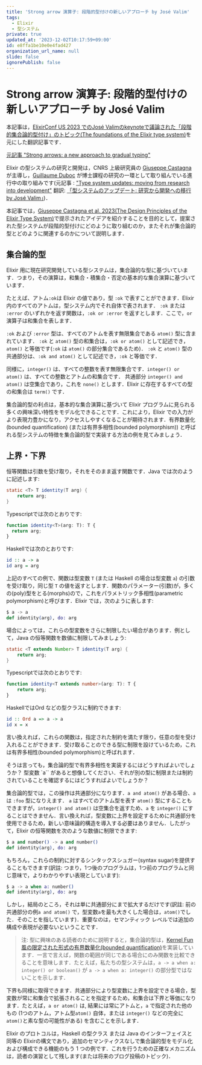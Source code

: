 ```yaml
---
title: 'Strong arrow 演算子: 段階的型付けの新しいアプローチ by José Valim'
tags:
  - Elixir
  - 型システム
private: true
updated_at: '2023-12-02T10:17:59+09:00'
id: e8ffa1be10e0e4fad427
organization_url_name: null
slide: false
ignorePublish: false
---
```

# Strong arrow 演算子: 段階的型付けの新しいアプローチ by José Valim

本記事は，[ElixirConf US 2023 でのJosé Valimのkeynoteで議論された「段階的集合論的型付け」のトピック(The foundations of the Elixir type system)](https://www.youtube.com/watch?v=giYbq4HmfGA)を元にした翻訳記事です．

[元記事 "Strong arrows: a new approach to gradual typing"](https://elixir-lang.org/blog/2023/09/20/strong-arrows-gradual-typing/)

Elixir の型システムの研究と開発は，CNRS 上級研究員の [Giuseppe Castagna](https://www.irif.fr/~gc/) が主導し，[Guillaume Duboc](https://www.irif.fr/users/gduboc/index) が博士課程の研究の一環として取り組んでいる進行中の取り組みです(元記事 : ["Type system updates: moving from research into development"](https://elixir-lang.org/blog/2023/06/22/type-system-updates-research-dev/) 翻訳: [「型システムのアップデート: 研究から開発への移行 by José Valim」](https://qiita.com/zacky1972/items/33fd39ef2a1dcdbb8b73))．

本記事では，[Giuseppe Castagna et al. 2023(The Design Principles of the Elixir Type System)](https://arxiv.org/abs/2306.06391)で提示されたアイデアを紹介することを目的として，提案された型システムが段階的型付けにどのように取り組むのか，またそれが集合論的型とどのように関連するのかについて説明します．

## 集合論的型

Elixir 用に現在研究開発している型システムは，集合論的な型に基づいています．つまり，その演算は，和集合・積集合・否定の基本的な集合演算に基づいています．

たとえば、アトム`:ok`は Elixir の値であり，型 `:ok` で表すことができます．Elixir 内のすべてのアトムは，型システム内でそれ自体で表されます． `:ok` または `:error` のいずれかを返す関数は，`:ok or :error` を返すとします．ここで，`or` 演算子は和集合を表します．

`:ok` および `:error` 型は、すべてのアトムを表す無限集合である `atom()` 型に含まれています． `:ok` と `atom()` 型の和集合は，`:ok or atom()` として記述でき，`atom()` と等価です(`:ok` は `atom()` の部分集合であるため)． `:ok` と `atom()` 型の共通部分は、`:ok and atom()` として記述でき，`:ok` と等価です．

同様に，`integer()` は、すべての整数を表す無限集合です．`integer() or atom()` は、すべての整数とアトムの和集合です． 共通部分 `integer() and atom()` は空集合であり，これを `none()` とします．Elixir に存在するすべての型の和集合は `term()` です．

集合論的型の利点は，基本的な集合演算に基づいて Elixir プログラムに見られる多くの興味深い特性をモデル化できることです．これにより，Elixir での入力がより表現力豊かになり，アクセスしやすくなることが期待されます．有界数量化(bounded quantification) (または有界多相性(bounded polymorphism)) と呼ばれる型システムの特徴を集合論的型で実装する方法の例を見てみましょう．

## 上界・下界

恒等関数は引数を受け取り，それをそのまま返す関数です．Java では次のように記述します:

```java
static <T> T identity(T arg) {
    return arg;
}
```

Typescriptでは次のとおりです:

```typescript
function identity<T>(arg: T): T {
  return arg;
}
```

Haskellでは次のとおりです:

```haskell
id :: a -> a
id arg = arg
```

上記のすべての例で、関数は型変数 `T` (または Haskell の場合は型変数 `a`) の引数を受け取り，同じ型 `T` の値を返すとします．関数のパラメーター(引数)が，多くの(poly)型をとる(morphs)ので，これをパラメトリック多相性(parametric polymorphism)と呼びます．Elixir では，次のように表します:

```elixir
$ a -> a
def identity(arg), do: arg
```

場合によっては，これらの型変数をさらに制限したい場合があります．例として，Java の恒等関数を数値に制限してみましょう:

```java
static <T extends Number> T identity(T arg) {
    return arg;
}
```

Typescriptでは次のとおりです:

```typescript
function identity<T extends number>(arg: T): T {
    return arg;
}
```

HaskellではOrd などの型クラスに制約できます:

```haskell
id :: Ord a => a -> a
id x = x
```

言い換えれば，これらの関数は，指定された制約を満たす限り，任意の型を受け入れることができます．受け取ることのできる型に制限を設けているため，これは有界多相性(bounded polymorphism)と呼ばれます．

そうは言っても，集合論的型で有界多相性を実装するにはどうすればよいでしょうか？ 型変数 `a`` があると想像してください．それが別の型に制限または制約されていることを確認するにはどうすればよいでしょうか？

集合論的型では，この操作は共通部分になります．`a and atom()` がある場合、`a` は `:foo` 型になりえます． `a` はすべてのアトム型を表す `atom()` 型にすることもできますが，`integer() and atom()` は空集合を返すため、`a` を `integer()` にすることはできません．言い換えれば，型変数に上界を設定するために共通部分を使用できるため，新しい意味論的構造を導入する必要はありません．したがって，Elixir の恒等関数を次のような数値に制限できます:

```elixir
$ a and number() -> a and number()
def identity(arg), do: arg
```

もちろん，これらの制約に対するシンタックスシュガー(syntax sugar)を提供することもできます(訳註: つまり，1つ後のプログラムは，1つ前のプログラムと同じ意味で，よりわかりやすい表現としています):

```elixir
$ a -> a when a: number()
def identity(arg), do: arg
```

しかし，結局のところ，それは単に共通部分にまで拡大するだけです(訳註: 前の共通部分の例`a and atom()` で，型変数`a`を最も大きくした場合は，`atom()`でした．そのことを指しています)．重要なのは，セマンティック レベルでは追加の構成や表現が必要ないということです．

> 注: 型に興味のある読者のために説明すると，集合論的型は，[Kernel Fun 風の限定された形式の有界数量化(bounded quantification)](http://lucacardelli.name/Papers/OnUnderstanding.pdf)を実装しています．一言で言えば，関数の範囲が同じである場合にのみ関数を比較できることを意味します．たとえば，私たちの型システムは，`a -> a when a: integer() or boolean()` が `a -> a when a: integer()` の部分型ではないことを示します．

下界も同様に取得できます．共通部分により型変数に上界を設定できる場合，型変数が常に和集合で拡張されることを指定するため，和集合は下界と等価になります．たとえば，`a or atom()` は,
結果には常にアトムと，`a` で指定された他のもの (1つのアトム，アトム型`atom()` 自体，または `integer()` などの完全に`atom()`と素な型の可能性がある) を含むことを示します．

Elixir のプロトコルは，Haskell の型クラス または Java のインターフェイスと同等の Elixirの構文であり，追加のセマンティクスなしで集合論的型をモデル化および構成できる機能のもう 1 つの例です．これを行うための正確なメカニズムは，読者の演習として残します(または将来のブログ投稿のトピック)．


